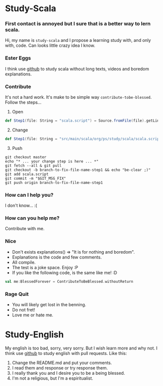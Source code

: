 # Study-Scala

### First contact is annoyed but I sure that is a better way to lern scala.
Hi, my name is `study-scala` and I propose a learning study with, and only with, code.
Can looks little crazy idea I know.

### Ester Eggs
I think use [github](http://www.github.com) to study scala without long texts, videos and boredom explanations.

### Contribute
It's not a hard work. It's make to be simple way `contribute-tobe-blessed`. Follow the steps...

1. Open

```scala
def Step1(file: String = "scala.script") = Source.fromFile(file).getLines.toList
```

2. Change

```scala
def Step1(file: String = "src/main/scala/org/ps/study/scala/scala.script") = Source.fromFile(file).getLines.toList
```

3. Push

```shell
git checkout master
echo "* ... your change step is here ... *"
git fetch --all & git pull
git checkout -b branch-to-fix-file-name-step1 && echo "be-clear ;)"
git add scala.script
git commit -m "$GIT_MSG_FIX"
git push origin branch-to-fix-file-name-step1
```

### How can I help you?
I don't know... :(

### How can you help me?
Contribute with me.

### Nice
* Don't exists explanations() => "It is for nothing and boredom".
* Explanations is the code and few comments.
* All compile.
* The test is a joke space. Enjoy :P
* If you like the following code, is the same like me! :D 
```scala
val me:BlessedForever = ContributeToBeBlessed.withoutReturn
```

### Rage Quit
* You will likely get lost in the benning.
* Do not fret!
* Love me or hate me.

# Study-English
My english is too bad, sorry, very sorry. But I wish learn more and why not.
I think use [github](http://www.github.com) to study english with pull requests.
Like this:
1. Change the README.md and put your comments.
2. I read them and response or try response them.
3. I really thank you and I desire you to be a being blessed.
4. I'm not a religious, but I'm a espiritualist. 
